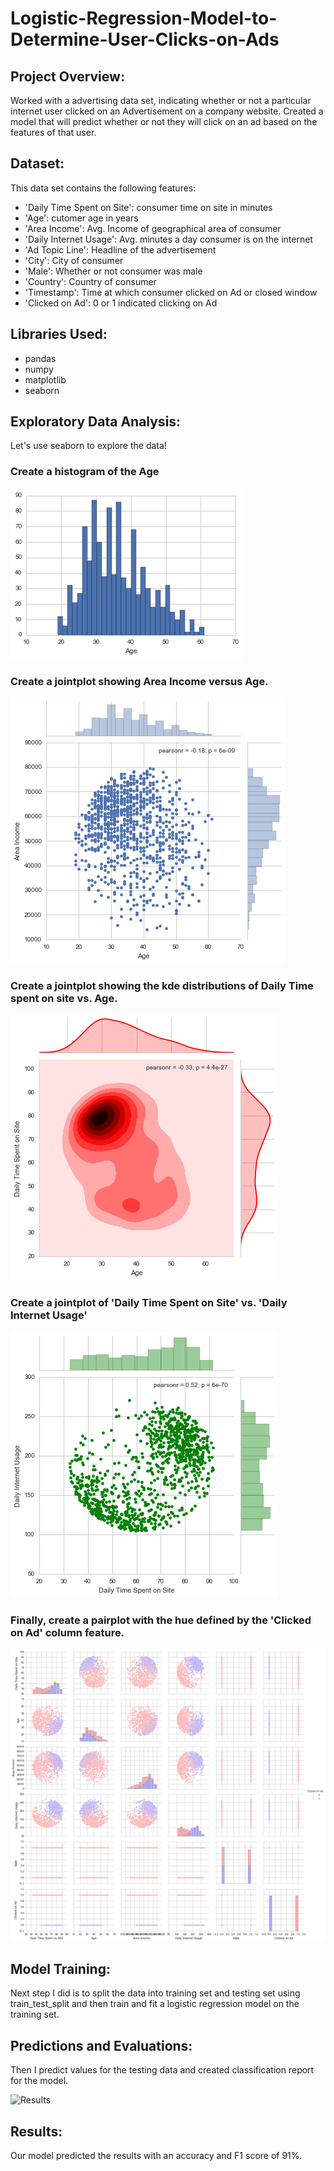 # Logistic-Regression-Model-to-Determine-User-Clicks-on-Ads

## Project Overview:
Worked with a advertising data set, indicating whether or not a particular internet user clicked on an Advertisement on a company website. Created a model that will predict whether or not they will click on an ad based on the features of that user.

## Dataset:
This data set contains the following features:
<ul>
  <li>'Daily Time Spent on Site': consumer time on site in minutes</li>
  <li>'Age': cutomer age in years</li>
  <li>'Area Income': Avg. Income of geographical area of consumer</li>
  <li>'Daily Internet Usage': Avg. minutes a day consumer is on the internet</li>
  <li>'Ad Topic Line': Headline of the advertisement</li>
  <li>'City': City of consumer</li>
  <li>'Male': Whether or not consumer was male</li>
  <li>'Country': Country of consumer</li>
  <li>'Timestamp': Time at which consumer clicked on Ad or closed window</li>
  <li>'Clicked on Ad': 0 or 1 indicated clicking on Ad</li>
  </ul>
  
## Libraries Used:

<ul>
  <li>pandas</li>
  <li>numpy</li>
  <li>matplotlib</li>
  <li>seaborn </li>
  </ul>
 
 ## Exploratory Data Analysis:
 <p>Let's use seaborn to explore the data!</p>
 <h3>Create a histogram of the Age</h3>
 <img src="https://github.com/shahrukh-ak/Logistic-Regression-Model-to-Determine-User-Clicks-on-Ads/blob/main/Plots/1.png">
 
 <h3>Create a jointplot showing Area Income versus Age.</h3>
 <img src="https://github.com/shahrukh-ak/Logistic-Regression-Model-to-Determine-User-Clicks-on-Ads/blob/main/Plots/2.png">
 <h3>Create a jointplot showing the kde distributions of Daily Time spent on site vs. Age.</h3>
 <img src="https://github.com/shahrukh-ak/Logistic-Regression-Model-to-Determine-User-Clicks-on-Ads/blob/main/Plots/3.png">
 <h3>Create a jointplot of 'Daily Time Spent on Site' vs. 'Daily Internet Usage'</h3>
 <img src="https://github.com/shahrukh-ak/Logistic-Regression-Model-to-Determine-User-Clicks-on-Ads/blob/main/Plots/4.png">
 <h3>Finally, create a pairplot with the hue defined by the 'Clicked on Ad' column feature.</h3>
 <img src="https://github.com/shahrukh-ak/Logistic-Regression-Model-to-Determine-User-Clicks-on-Ads/blob/main/Plots/5.png">
 
 ## Model Training:
 
 <p>Next step I did is to split the data into training set and testing set using train_test_split and then train and fit a logistic regression model on the training set.</p>
 
## Predictions and Evaluations:
<p>Then I predict values for the testing data and created classification report for the model.</p>

![Results](https://user-images.githubusercontent.com/55116845/122092459-62b2e300-ce23-11eb-80bf-343c98fc7888.PNG)

## Results:
<p>Our model predicted the results with an accuracy and F1 score of 91%.</p>



 
 


  










